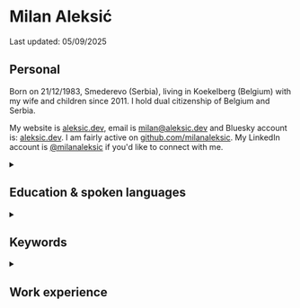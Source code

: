 # Milan Aleksić

Last updated: 05/09/2025

## Personal

Born on 21/12/1983, Smederevo (Serbia), living in Koekelberg (Belgium) with my wife and children since 2011. I hold dual citizenship of Belgium and Serbia.

My website is [aleksic.dev](https://aleksic.dev), email is [milan@aleksic.dev](mailto:milan@aleksic.dev) and Bluesky account is: [aleksic.dev](https://bsky.app/profile/aleksic.dev).
I am fairly active on [github.com/milanaleksic](https://github.com/milanaleksic). My LinkedIn account is [@milanaleksic](https://www.linkedin.com/in/milanaleksic) if you'd like to connect with me.

<details><summary><h2>Education & spoken languages</h2></summary>

Dipl. Ing. Computer Science & Engineering (2008) from the *University of Belgrade* (Serbia), Faculty of Electrical Engineering (ETF). “NARIC – Vlaanderen” [recognized my diploma as M.Sc.](https://aleksic.dev/public/cv-nostrification.pdf).

I speak the following languages: **Serbian** (mother tongue), **English** (fluent), **Dutch** ([C1 Effectiveness 1](https://aleksic.dev/public/cefr_en_overzicht_nt2_aanbod.pdf)), **French** (A2, basic level)

</details>

<details><summary><h2>Keywords</h2></summary>

Java, Go, AWS, Python, PostgreSQL, MySQL

</details>

<details><summary><h2>Work experience</h2></summary>

<details><summary><h3>[2020-...] Senior Software Engineer @ Soda (remote; HQ in Brussels, Belgium)</h3></summary>

Backend founding engineer of Soda, working on Soda Cloud SaaS. Programming languages I used were Java, Python and Go.

Became the company’s go-to backend engineer and MySQL performance guy. Helped scale the company 100x in both customers and revenue over 5 years, all without high-profile incidents of the Soda Cloud product.

Had a multi-hat impact on the organization through domain, infrastructure, and system design. Some of the most prominent features I worked on were Vault Decrypter Service, Guardian Service, Soda Kubernetes Agent, various in-house frameworks for authorization, feature gates, notification rules, database, dependency injection, backend configuration management, OpenAPI code generator, etc.

I also envisioned and developed an internal admin & devops CLI tool (`dopy` / `dogo`) for automating many painful DevOps tasks. v1 was in Python, v2 in Go (integrating APIs from AWS, Okta, Datadog, Kubernetes, Soda Cloud Admin API, Github).

</details>

<details><summary><h3>[2017-2020] Expert Software Engineer @ TomTom (Ghent, Belgium)</h3></summary>

#### MPU Core Coverage Creation & Extension Team

- *MLF library*: authored code-generated Java wrapper around GDAL OpenFileGDB (later extended to PostGIS and GeoPackage).
  - Custom ANTLR grammar for extended validation and Python/Markdown doc generator
- *Sinatra*: Led migration of a complex process into AWS for GIS source data digestion
  - PostgreSQL RDS, Spring Boot 2, SQS, ECS, Terraform, Vue.js
- *Pupin*: created machine learning cloud service for data classification (plural junctions problem)
  - Training: PostGIS, Python, Scikit-Learn, XGBoost, (Geo)Pandas, Jupyter
  - Online+Batch prediction: Terraform / AWS ECS, Spring Boot 2, XGBoost
- *Dumbo*: migration of internal heavily used batch processing tool into the cloud
  - AWS Batch, ECS, PostgreSQL, S3, X-Ray; Spring Boot 2, Terraform, Python, Jenkins

#### Hermes team

- *Nozem*: always-up-to-date OpenStreetMap ingestion service into core TomTom data layer: Kafka, PostgreSQL, Python, Spring Boot, Jenkins
- *Lego*: automated OpenStreetMap features ingestion: k8s, Python, Java, QGIS plugins

</details>

<details><summary><h3>[2013-2017] {Senior, Lead} Software Engineer @ Basware (Aalst, Belgium)</h3></summary>

Projects:

- *Basware Network Portal*: Full-stack development role on online and internal services
  - Tech stack: Play2, Scala, Java8, MongoDB, Spring, Chef, Go
  - Rewritten core validation business rules implementation (Java)
- *Basware e-Archiving*: DevOps lead-in-charge and one of lead developers
  - Tech stack: CloudFormation, Jenkins, Bash, AWS CLI
  - Cloud stack: Java Lambda functions, API GW, S3, DynamoDB, SQS, Splunk
- *Norsu* (Groovy, Cucumber, Gradle): Cross-systems end-to-end testing
- Business Metrics dashboards (Akka and Dashing.io)
- Migration of legacy Resin applications to Tomcat cluster
  - Oracle, JSP, RMI, Ant, Tomcat, Apache2
- *HAL9000* (Go): Flowdock bot (CI/CD automation helper for 100+ developers)

</details>

<details><summary><h3>[2006-2013] Previous work experience</h3></summary>

<p><footer>Reach out for a chat if you'd like more details about anything listed here.</footer></p>

**2014**: Freelance Consultant (remote) @ Gtech UK (*Brussels, Belgium*)

**2011-2013**: Software consultant @ Cronos (Belgium) (*Brussels, Belgium*)

**2009-2011**: Software Engineer II @ Gtech G2 Sports Betting (*Belgrade, Serbia*)

**2007-2009**: Java Developer @ Arius (*Belgrade, Serbia*)

**2006**: Intern software developer @ ESAProjekt (*Katowice, Poland*)

</details>

<details><summary><h2>Selected open source projects</h2></summary>

- **Advent of Code 2023** (Zig): [github.com/milanaleksic/adventofcode2023](https://github.com/milanaleksic/adventofcode2023)
- **Advent of Code 2018** (Go): [github.com/milanaleksic/adventofcode2018](https://github.com/milanaleksic/adventofcode2018)
- **Personal Web site** (Hugo, Cloudflare Pages): [github.com/milanaleksic/aleksic.dev](https://github.com/milanaleksic/aleksic.dev)

</details>

<details><summary><h2>Selected closed source personal projects</h2></summary>

- **Home Laboratory**: Hybrid cluster (ARM/AMD, RPis/NUC, Proxmox/Synology NAS, home/Oracle Cloud) connected via Tailscale. Uses Ansible for setup and Kubernetes (k3s) for container scheduling (40+ services: Gitea, Minecraft, yarr, etc.). Deep monitoring via Grafana Stack and Prometheus. Previously a Nomad cluster, migrated away in 2025.
- **Thought Train** (Go, PostgreSQL, NATS, htmx) My main side project – a distributed service for feature-rich web page content extraction, note-taking, and book annotation. Uses an ANTLR search query grammar, Pulumi AWS, mobile apps (Flutter for Android/iOS), and a Chrome Extension (Svelte).
- **Novinarnica** (Go): Content crawler and CBR packager for magazines.
- **kube-home-dns** (Go): Personal DNS server, Cloudflare DNS record syncer and caddy configuration provider; works as a k8s controller

</details>
